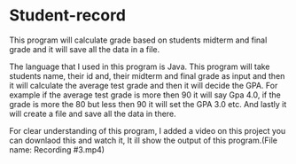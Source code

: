 # Student-record
This program will calculate grade based on students midterm and final grade  and it will save all the data in a file.  

The language that I used in this program is Java. This program will take students name, their id and, their midterm and final grade as input 
and then it will calculate the average test grade and then it will decide the GPA. For example if the average test grade is more then 90 
it will say Gpa 4.0, if the grade is more the 80 but less then 90 it will set the GPA 3.0 etc. And lastly it will create a file and save 
all the data in there. 

For clear understanding of this program, I added a video on this project you can downlaod this and watch it, It ill show the output of this program.(File name: Recording #3.mp4)
